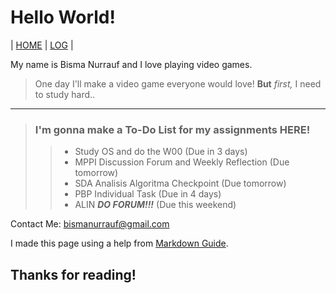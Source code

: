 # Hello World!

| [HOME](https://bisma404.github.io/os212/) | [LOG](https://bisma404.github.io/os212/TXT/mylog.txt) |

My name is Bisma Nurrauf and I love playing video games.
> One day I'll make a video game everyone would love!
**But** *first,* I need to study hard..

---

> ### I'm gonna make a To-Do List for my assignments **HERE!**
>> - Study OS and do the W00 (Due in 3 days)
>> - MPPI Discussion Forum and Weekly Reflection (Due tomorrow)
>> - SDA Analisis Algoritma Checkpoint (Due tomorrow)
>> - PBP Individual Task (Due in 4 days)
>> - ALIN ***DO FORUM!!!*** (Due this weekend)

Contact Me:
<bismanurrauf@gmail.com>

I made this page using a help from [Markdown Guide](https://www.markdownguide.org/basic-syntax/).

## Thanks for reading!
